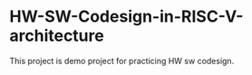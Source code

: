 # HW-SW-Codesign-in-RISC-V-architecture
This project is demo project for practicing HW sw codesign. 
